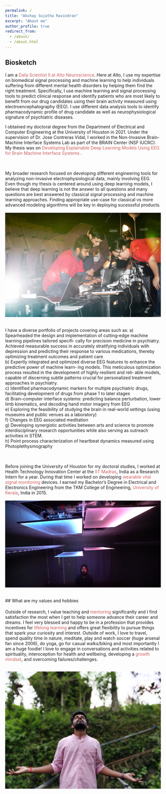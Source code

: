 ```yaml
---
permalink: /
title: "Akshay Sujatha Ravindran"
excerpt: "About me"
author_profile: true
redirect_from: 
  - /about/
  - /about.html
---
```


## Biosketch
<p style="font-family: Garamond; font-size:14pt; font-style:normal">
  
I am a <span style="color:IndianRed ">Data Scientist II at Alto Neuroscience</span>. Here at Alto, I use my expertise on biomedical signal processing and machine learning to help individuals suffering from different mental health disorders by helping them find the right treatment. Specifically, I use machine learning and signal processing tools to predict clinical response and identify patients who are most likely to benefit from our drug candidates using their brain activity measured using electroencephalography (EEG). I use different data analysis tools to identify pharmacodynamic profile of drug candidate as well as neurophysiological signature of psychiatric diseases. <br/>

I obtained my doctoral degree from the Department of Electrical and Computer Engineering at the University of Houston in 2021. Under the supervision of Dr. Jose Contreras Vidal, I worked in the Non-Invasive Brain-Machine Interface Systems Lab as part of the BRAIN Center (NSF IUCRC). My thesis was on <span style="color:IndianRed  ">Developing Explainable Deep Learning Models Using EEG for Brain Machine Interface Systems</span> .


 
<br/>
<br/>
My broader research focused on developing different engineering tools for analyzing non-invasive electrophysiological data, mainly involving EEG. Even though my thesis is centered around using deep learning models, I believe that deep learning is not the answer to all questions and many questions are best answered by classical signal processing and machine learning approaches. Finding appropriate use-case for classical vs more advanced modeling algorithms will be key in deploying sucesssful products.


 
<br/>
<br/><img src='/images/BOA5.jpg'>
<br/>
<br/>

I have a diverse portfolio of projects covering areas such as:
a) Spearheaded the design and implementation of cutting‐edge machine learning pipelines tailored specifi‐ cally for precision medicine in psychiatry. Achieved measurable success in accurately stratifying individuals with depression and predicting their response to various medications, thereby optimizing treatment outcomes and patient care<br/>
b) Expertly integrated and optimized diverse EEG features to enhance the predictive power of machine learn‐ ing models. This meticulous optimization process resulted in the development of highly resilient and reli‐ able models, capable of discerning subtle patterns crucial for personalized treatment approaches in psychiatry.<br/>
c) Identified pharmacodynamic markers for multiple psychiatric drugs, facilitating development of drugs from phase 1 to later stages<br/>
d) Brain-computer interface systems: predicting balance perturbation, lower limb kinematics, and decoding hand motor imagery from EEG<br/>
e) Exploring the feasibility of studying the brain in real-world settings (using museums and public venues as a laboratory)<br/>
f) Changes in EEG associated meditation<br/>
g) Developing synergistic activities between arts and science to promote interdisciplinary research opportunities while also serving as outreach activities in STEM.<br/>
h) Point process characterization of heartbeat dynamics measured using Photoplethysmography <br/>
 
<br/>
<br/> 
Before joining the University of Houston for my doctoral studies, I worked at Health Technology Innovation Center at the <span style="color:IndianRed ">IIT Madras</span>, India as a Research Intern for a year. During that time I worked on developing <span style="color:IndianRed ">wearable vital signal monitoring</span> devices. I earned my Bachelor’s Degree in Electrical and Electronics Engineering from the TKM College of Engineering, <span style="color:IndianRed ">University of Kerala</span>, India in 2015.



<br/>
<br/><img src='/images/2_1.png'>
<br/>
<br/>

</p>
## What are my values and hobbies

<p style="font-family: Garamond; font-size:14pt; font-style:normal">

Outside of research,  I value teaching and <span style="color:IndianRed ">mentoring</span>  significantly and I find satisfaction the most when I get to help someone advance their career and dreams. I feel very blessed and happy to be in a profession that provides incentives for <span style="color:IndianRed ">lifelong learning</span> and offers great flexibility to pursue things that spark your curiosity and interest. Outside of work, I love to travel, spend quality time in nature, meditate, play and watch soccer (huge arsenal fan since 2006), do yoga, go for casual walks/biking and most importantly I am a huge foodie! I love to engage in conversations and activities related to spirituality, interoception for health and wellbeing, developing a <span style="color:IndianRed ">growth mindset</span>, and overcoming failures/challenges.
 
<br/><img src='/images/ASR1.jpg'>
</p>
